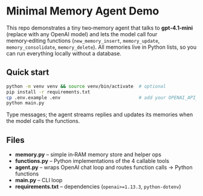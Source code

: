 Minimal Memory Agent Demo
===========================================

This repo demonstrates a tiny two‑memory agent that talks to **gpt‑4.1‑mini** (replace with any OpenAI model)
and lets the model call four memory‑editing functions (`new_memory_insert`, `memory_update`,
`memory_consolidate`, `memory_delete`).  All memories live in Python lists, so you can run everything
locally without a database.

Quick start
-----------
```bash
python -m venv venv && source venv/bin/activate  # optional
pip install -r requirements.txt
cp .env.example .env                             # add your OPENAI_API_KEY inside
python main.py
```
Type messages; the agent streams replies and updates its memories when the model calls the functions.

Files
-----
* **memory.py** – simple in‑RAM memory store and helper ops
* **functions.py** – Python implementations of the 4 callable tools
* **agent.py** – wraps OpenAI chat loop and routes function calls → Python functions
* **main.py** – CLI loop
* **requirements.txt** – dependencies (`openai>=1.13.3`, `python-dotenv`)